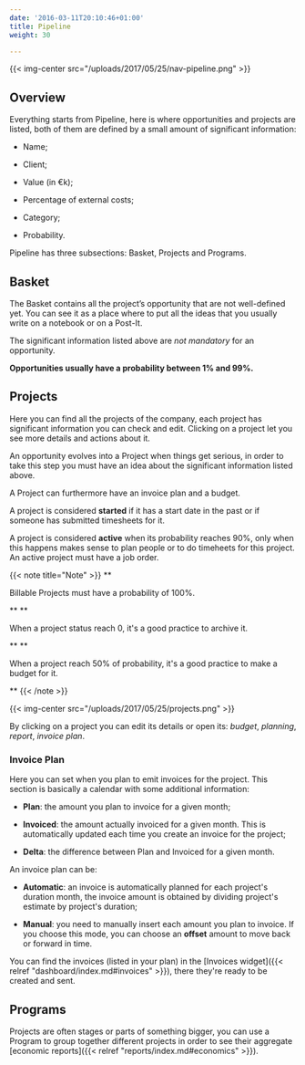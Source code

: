 ```yaml
---
date: '2016-03-11T20:10:46+01:00'
title: Pipeline
weight: 30

---
```



{{< img-center src="/uploads/2017/05/25/nav-pipeline.png" >}}

## Overview

Everything starts from Pipeline, here is where opportunities and projects are listed, both of them are defined by a small amount of significant information:

* Name;

* Client;

* Value (in €k);

* Percentage of external costs;

* Category;

* Probability.

Pipeline has three subsections: Basket, Projects and Programs.

## Basket

<div><p>The Basket contains all the project’s opportunity that are not well-defined yet. You can see it as a place where to put all the ideas that you usually write on a notebook or on a Post-It.</p><p>The significant information listed above are <i>not mandatory</i> for an opportunity.</p><p><b>Opportunities usually have a probability between 1% and 99%.</b></p></div>

## Projects

<div><p>Here you can find all the projects of the company, each project has significant information you can check and edit. Clicking on a project let you see more details and actions about it.</p><p>An opportunity evolves into a Project when things get serious, in order to take this step you must have an idea about the significant information listed above.</p><p>A Project can furthermore have an invoice plan and a budget.</p><p>A project is considered <b>started</b> if it has a start date in the past or if someone has submitted timesheets for it.<br></p>
	<p>
		A project is considered <b>active</b> when its probability reaches 90%, only when this happens makes sense to plan people or to do timeheets for this project. An active project must have a job order.</p>
        {{&lt; note title="Note" &gt;}}
**<p>Billable Projects must have a probability of 100%.</p>**
**<p>When a project status reach 0, it's a good practice to archive it.</p>**
**<p>When a project reach 50% of probability, it's a good practice to make a budget for it.</p>**
{{&lt; /note &gt;}}
<p>{{&lt; img-center src="/uploads/2017/05/25/projects.png" &gt;}}</p>
<p>By clicking on a project you can edit its details or open its: <em>budget</em>, <em>planning</em>, <em>report</em>, <em>invoice plan</em>.</p>
<h3>Invoice Plan</h3>
<p>Here you can set when you plan to emit invoices for the project. This section is basically a calendar with some additional information:</p>
<ul>
<li>
<p><strong>Plan</strong>: the amount you plan to invoice for a given month;</p>
</li>
<li>
<p><strong>Invoiced</strong>: the amount actually invoiced for a given month. This is automatically updated each time you create an invoice for the project;</p>
</li>
<li>
<p><strong>Delta</strong>: the difference between Plan and Invoiced for a given month.</p>
</li>
</ul>
<p>An invoice plan can be:</p>
<ul>
<li>
<p><strong>Automatic</strong>: an invoice is automatically planned for each project's duration month, the invoice amount is obtained by dividing project's estimate by project's duration;</p>
</li>
<li>
<p><strong>Manual</strong>: you need to manually insert each amount you plan to invoice. If you choose this mode, you can choose an <strong>offset</strong>&nbsp;amount to move back or forward in time.</p>
</li>
</ul>
<p>You can find the invoices (listed in your plan) in the [Invoices widget]({{&lt; relref "dashboard/index.md#invoices" &gt;}}), there they're ready to be created and sent.</p>
</div>

## Programs

Projects are often stages or parts of something bigger, you can use a Program to group together different projects in order to see their aggregate [economic reports]({{< relref "reports/index.md#economics" >}}).